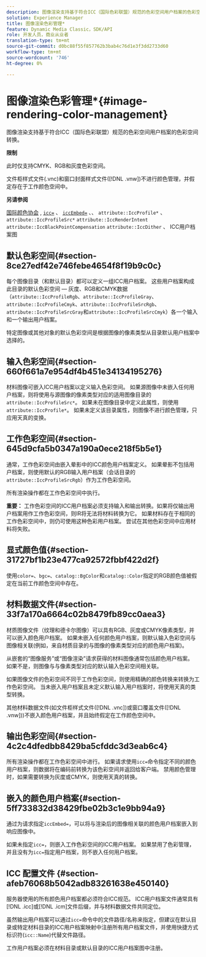 ```yaml
---
description: 图像渲染支持基于符合ICC（国际色彩联盟）规范的色彩空间用户档案的色彩空间转换。
solution: Experience Manager
title: 图像渲染色彩管理*
feature: Dynamic Media Classic，SDK/API
role: 开发人员，商业从业者
translation-type: tm+mt
source-git-commit: d0bc88f55f857762b3bab4c76d1e3f3dd2733d60
workflow-type: tm+mt
source-wordcount: '746'
ht-degree: 0%

---
```



# 图像渲染色彩管理*{#image-rendering-color-management}

图像渲染支持基于符合ICC（国际色彩联盟）规范的色彩空间用户档案的色彩空间转换。

**限制**

此时仅支持CMYK、RGB和灰度色彩空间。

文件柜样式文件(.vnc)和窗口封面样式文件([!DNL .vnw])不进行颜色管理，并假定存在于工作颜色空间中。

**另请参阅**

[国际颜色协会](http://www.color.org/index.xalter) , [ `icc=`](../../../../../ir-api/http-protocol/image-rendering-api-ref/c-ir-http-protocol-ref/c-ir-http-protocol-command-reference/r-ir-icc.md#reference-86a2fff3cef24982ad2063d977a16e06) 、 [ `iccEmbed=`](../../../../../ir-api/http-protocol/image-rendering-api-ref/c-ir-http-protocol-ref/c-ir-http-protocol-command-reference/r-ir-iccembed.md#reference-47a433138c7c4b29b9b29871b2491a7f) 、、  `attribute::IccProfile*` 、  `attribute::IccProfileSrc*`  `attribute::IccRenderIntent`  `attribute::IccBlackPointCompensation`  `attribute::IccDither` 、 ICC用户档案图

## 默认色彩空间{#section-8ce27edf42e746febe4654f8f19b9c0c}

每个图像目录（和默认目录）都可以定义一组ICC用户档案。 这些用户档案构成此目录的默认色彩空间 — 灰度、RGB和CMYK数据（`attribute::IccProfileRgb`、`attribute::IccProfileGray`、`attribute::IccProfileCmyk`、`attribute::IccProfileSrcRgb`、`attribute::IccProfileSrcGray`和`attribute::IccProfileSrcCmyk`）各一个输入和一个输出用户档案。

特定图像或其他对象的默认色彩空间是根据图像的像素类型从目录默认用户档案中选择的。

## 输入色彩空间{#section-660f661a7e954df4b451e34134195276}

材料图像可嵌入ICC用户档案以定义输入色彩空间。 如果源图像中未嵌入任何用户档案，则将使用与源图像的像素类型对应的适用图像目录的`attribute::IccProfileSrc*`。 如果未在图像目录中定义此属性，则使用`attribute::IccProfile*`。 如果未定义该目录属性，则图像不进行颜色管理，只应用天真的变换。

## 工作色彩空间{#section-645d9cfa5b0347a190a0ece218f5b5e1}

通常，工作色彩空间由嵌入晕影中的ICC颜色用户档案定义。 如果晕影不包括用户档案，则使用默认的RGB输入用户档案（会话目录的`attribute::IccProfileSrcRgb`）作为工作色彩空间。

所有渲染操作都在工作色彩空间中执行。

**重要：** 工作色彩空间的ICC用户档案必须支持输入和输出转换。如果将仅输出用户档案用作工作色彩空间，则IR将无法将材料转换为它。 如果材料存在于相同的工作色彩空间中，则仍可使用这种色彩用户档案。 尝试在其他色彩空间中应用材料将失败。

## 显式颜色值{#section-31727bf1b23e477ca92572fbbf422d2f}

使用`color=`、`bgc=`、`catalog::BgColor`和`catalog::Color`指定的RGB颜色值被假定在当前工作颜色空间中存在。

## 材料数据文件{#section-33f7a170a6664c02b8479fb89cc0aea3}

材质图像文件（纹理和德卡尔图像）可以具有RGB、灰度或CMYK像素类型，并可以嵌入颜色用户档案。 如果未嵌入任何颜色用户档案，则默认输入色彩空间与图像相关联(例如，来自材质目录的与图像的像素类型对应的颜色用户档案)。

从嵌套的“图像服务”或“图像渲染”请求获得的材料图像通常包括颜色用户档案。 如果不是，则图像与与像素类型对应的默认输入色彩空间相关联。

如果图像文件的色彩空间不同于工作色彩空间，则使用精确的颜色转换来转换为工作色彩空间。 当未嵌入用户档案且未定义默认输入用户档案时，将使用天真的类型转换。

其他材料数据文件(如文件柜样式文件([!DNL .vnc])或窗口覆盖文件([!DNL .vnw]))不嵌入颜色用户档案，并且始终假定在工作颜色空间中。

## 输出色彩空间{#section-4c2c4dfedbb8429ba5cfddc3d3eab6c4}

所有渲染操作都在工作色彩空间中进行。 如果请求使用`icc=`命令指定不同的颜色用户档案，则数据将在编码前转换为该色彩空间并返回给客户端。 禁用颜色管理时，如果需要转换为灰度或CMYK，则使用天真的转换。

## 嵌入的颜色用户档案{#section-5ff733832d38429fbe02b3c1e9bb94a9}

通过为请求指定`iccEmbed=`，可以将与渲染后的图像相关联的颜色用户档案嵌入到响应图像中。

如果未指定`icc=`，则嵌入工作色彩空间的ICC用户档案。 如果禁用了色彩管理，并且没有为`icc=`指定用户档案，则不嵌入任何用户档案。

## ICC 配置文件 {#section-afeb76068b5042adb83261638e450140}

服务器使用的所有颜色用户档案都必须符合ICC规范。 ICC用户档案文件通常具有[!DNL .icc]或[!DNL .icm]文件后缀，并与材料数据文件共同定位。

虽然输出用户档案可以通过`icc=`命令中的文件路径/名称来指定，但建议在默认目录或特定材料目录的ICC用户档案映射中注册所有用户档案文件，并使用快捷方式标识符(`icc::Name`)代替文件路径。

工作用户档案必须在材料目录或默认目录的ICC用户档案图中注册。
